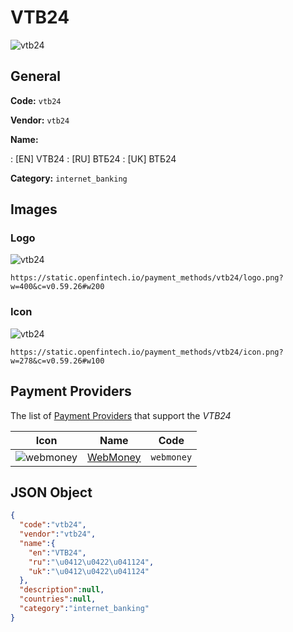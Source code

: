 
# VTB24 
![vtb24](https://static.openfintech.io/payment_methods/vtb24/logo.png?w=400&c=v0.59.26#w200)  

## General 
**Code:** `vtb24` 
 
**Vendor:** `vtb24` 
 
**Name:** 
 
:	[EN] VTB24 
:	[RU] ВТБ24 
:	[UK] ВТБ24 
 
**Category:** `internet_banking` 
 

## Images 

### Logo 
![vtb24](https://static.openfintech.io/payment_methods/vtb24/logo.png?w=400&c=v0.59.26#w200)  

```
https://static.openfintech.io/payment_methods/vtb24/logo.png?w=400&c=v0.59.26#w200
```  

### Icon 
![vtb24](https://static.openfintech.io/payment_methods/vtb24/icon.png?w=278&c=v0.59.26#w100)  

```
https://static.openfintech.io/payment_methods/vtb24/icon.png?w=278&c=v0.59.26#w100
```  

## Payment Providers 
 
The list of [Payment Providers](/providers) that support the _VTB24_ 

|Icon|Name|Code| 
|:---:|:---:|:---:| 
|![webmoney](https://static.openfintech.io/payment_providers/webmoney/icon.svg?w=278&c=v0.59.26#w100) |[WebMoney](/payment-providers/webmoney)|`webmoney`| 
 

## JSON Object 

```json
{
  "code":"vtb24",
  "vendor":"vtb24",
  "name":{
    "en":"VTB24",
    "ru":"\u0412\u0422\u041124",
    "uk":"\u0412\u0422\u041124"
  },
  "description":null,
  "countries":null,
  "category":"internet_banking"
}
```  

